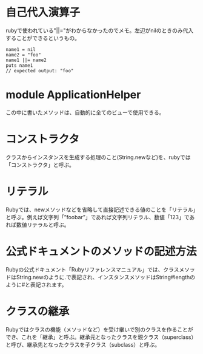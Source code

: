 # 自己代入演算子
rubyで使われている"||="がわからなかったのでメモ。左辺がnilのときのみ代入することができるというもの。
```
name1 = nil
name2 = "foo"
name1 ||= name2
puts name1
// expected output: "foo"
```

# module ApplicationHelper
この中に書いたメソッドは、自動的に全てのビューで使用できる。

# コンストラクタ
クラスからインスタンスを生成する処理のこと(String.newなど)を、rubyでは「コンストラクタ」と呼ぶ。

# リテラル
Rubyでは、newメソッドなどを省略して直接記述できる値のことを「リテラル」と呼ぶ。例えば文字列「”foobar”」であれば文字列リテラル、数値「123」であれば数値リテラルと呼ぶ。

# 公式ドキュメントのメソッドの記述方法
Rubyの公式ドキュメント「Rubyリファレンスマニュアル」では、クラスメソッドはString.newのように.で表記され、インスタンスメソッドはString#lengthのように#と表記されます。

# クラスの継承
Rubyではクラスの機能（メソッドなど）を受け継いで別のクラスを作ることができ、これを「継承」と呼ぶ。継承元となったクラスを親クラス（superclass）と呼び、継承先となったクラスを子クラス（subclass）と呼ぶ。